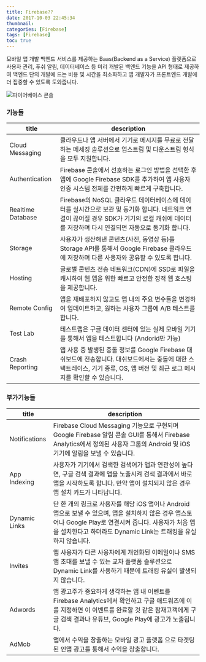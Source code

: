 ```yaml
---
title: Firebase??
date: 2017-10-03 22:45:34
thumbnail:
categories: [Firebase]
tags: [Firebase]
toc: true
---
```


모바일 앱 개발 백엔드 서비스를 제공하는 Baas(Backend as a Service) 플랫폼으로 사용자 관리, 푸쉬 알림, 데이터베이스 등 미리 개발된 백엔드 기능을 API 형태로 제공하여 백엔드 단의 개발에 드는 비용 및 시간을 최소화하고 앱 개발자가 프론트엔드 개발에 더 집중할 수 있도록 도와줍니다.

<!-- more -->

![파이어베이스 콘솔](/blog/images/firebaseConsole.png)

### 기능들

title | description
------|------------
Cloud Messaging | 클라우드나 앱 서버에서 기기로 메시지를 무료로 전달하는 메세징 솔루션으로 업스트림 및 다운스트림 형식을 모두 지원합니다.
Authentication | Firebase 콘솔에서 선호하는 로그인 방법을 선택한 후 앱에 Google Firebase SDK를 추가하여 앱 사용자 인증 시스템 전체를 간편하게 빠르게 구축합니다.
Realtime Database | Firebase의 NoSQL 클라우드 데이터베이스에 데이터를 실시간으로 보관 및 동기화 합니다. 네트워크 연결이 끊어질 경우 SDK가 기기의 로컬 캐쉬에 데이터를 저장하며 다시 연결되면 자동으로 동기화 합니다.
Storage | 사용자가 생산해낸 콘텐츠(사진, 동영상 등)를 Storage API를 통해서 Google Firebase 클라우드에 저장하며 다른 사용자와 공유할 수 있도록 합니다.
Hosting | 글로벌 콘텐츠 전송 네트워크(CDN)에 SSD로 파일을 캐시하여 웹 앱을 위한 빠르고 안전한 정적 웹 호스팅을 제공합니다.
Remote Config | 앱을 재배포하지 않고도 앱 내의 주요 변수들을 변경하여 업데이트하고, 원하는 사용자 그룹에 A/B 테스트를 합니다.
Test Lab | 테스트랩은 구글 데이터 센터에 있는 실제 모바일 기기를 통해서 앱을 테스트합니다 (Andorid만 가능)
Crash Reporting | 앱 사용 중 발생된 충돌 정보를 Google Firebase 대쉬보드에 전송합니다. 대쉬보드에서는 충돌에 대한 스택트레이스, 기기 종류, OS, 앱 버전 및 최근 로그 메시지를 확인할 수 있습니다.


### 부가기능들

title | description
------|------------
Notifications | Firebase Cloud Messaging 기능으로 구현되며 Google Firebase 알림 콘솔 GUI를 통해서 Firebase Analytics에서 정의된 사용자 그룹의 Android 및 iOS 기기에 알림을 보낼 수 있습니다.
App Indexing | 사용자가 기기에서 검색한 검색어가 앱과 연관성이 높다면, 구글 검색 결과에 앱을 노출시켜 검색 결과에서 바로 앱을 시작하도록 합니다. 만약 앱이 설치되지 않은 경우 앱 설치 카드가 나타납니다.
Dynamic Links | 단 한 개의 링크로 사용자를 해당 iOS 앱이나 Android 앱으로 보낼 수 있으며, 앱을 설치하지 않은 경우 앱스토어나 Google Play로 연결시켜 줍니다. 사용자가 처음 앱을 설치한다고 하더라도 Dynamic Link는 트래킹을 유실하지 않습니다.
Invites | 앱 사용자가 다른 사용자에게 개인화된 이메일이나 SMS 앱 초대를 보낼 수 있는 교차 플랫폼 솔루션으로 Dynamic Link를 사용하기 때문에 트래킹 유실이 발생되지 않습니다.
Adwords | 앱 광고주가 중요하게 생각하는 앱 내 이벤트를 Firebase Analytics에서 확인하고 구글 애드워즈에 이를 지정하면 이 이벤트를 완료할 것 같은 잠재고객에게 구글 검색 결과나 유튜브, Google Play에 광고가 노출됩니다.
AdMob | 앱에서 수익을 창출하는 모바일 광고 플랫폼 으로 타겟팅된 인앱 광고를 통해서 수익을 창출합니다.
 
